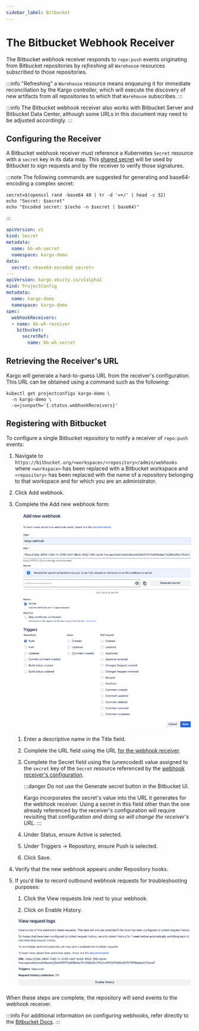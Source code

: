 ```yaml
---
sidebar_label: Bitbucket
---
```


# The Bitbucket Webhook Receiver

The Bitbucket webhook receiver responds to `repo:push` events originating from
Bitbucket repositories by _refreshing_ all `Warehouse` resources subscribed to
those repositories.

:::info
"Refreshing" a `Warehouse` resource means enqueuing it for immediate
reconciliation by the Kargo controller, which will execute the discovery of new
artifacts from all repositories to which that `Warehouse` subscribes.
:::

:::info
The Bitbucket webhook receiver also works with Bitbucket Server and Bitbucket
Data Center, although some URLs in this document may need to be adjusted
accordingly.
:::

## Configuring the Receiver

A Bitbucket webhook receiver must reference a Kubernetes `Secret` resource with
a `secret` key in its data map. This
[shared secret](https://en.wikipedia.org/wiki/Shared_secret) will be used by
Bitbucket to sign requests and by the receiver to verify those signatures.

:::note
The following commands are suggested for generating and base64-encoding a
complex secret:

```shell
secret=$(openssl rand -base64 48 | tr -d '=+/' | head -c 32)
echo "Secret: $secret"
echo "Encoded secret: $(echo -n $secret | base64)"
```

:::

```yaml
apiVersion: v1
kind: Secret
metadata:
  name: bb-wh-secret
  namespace: kargo-demo
data:
  secret: <base64-encoded secret>
---
apiVersion: kargo.akuity.io/v1alpha1
kind: ProjectConfig
metadata:
  name: kargo-demo
  namespace: kargo-demo
spec:
  webhookReceivers: 
  - name: bb-wh-receiver
    bitbucket:
      secretRef:
        name: bb-wh-secret
```

## Retrieving the Receiver's URL

Kargo will generate a hard-to-guess URL from the receiver's configuration. This
URL can be obtained using a command such as the following:

```shell
kubectl get projectconfigs kargo-demo \
  -n kargo-demo \
  -o=jsonpath='{.status.webhookReceivers}'
```

## Registering with Bitbucket

To configure a single Bitbucket repository to notify a receiver of `repo:push`
events:

1. Navigate to
   `https://bitbucket.org/<workspace>/<repository>/admin/webhooks` where
   `<workspace>` has been replaced with a Bitbucket workspace and `<repository>`
   has been replaced with the name of a repository belonging to that workspace
   and for which you are an administrator.

1. Click <Hlt>Add webhook</Hlt>.

1. Complete the <Hlt>Add new webhook</Hlt> form:

    ![Add New Webhook Form](./img/add-new-webhook-form.png "Add New Webhook Form")

    1. Enter a descriptive name in the <Hlt>Title</Hlt> field.

    1. Complete the <Hlt>URL</Hlt> field using the URL
       [for the webhook receiver](#retrieving-the-receivers-url).

    1. Complete the <Hlt>Secret</Hlt> field using the (unencoded) value assigned
       to the `secret` key of the `Secret` resource referenced by the
       [webhook receiver's configuration](#configuring-the-receiver).

        :::danger
        Do not use the <Hlt>Generate secret</Hlt> button in the Bitbucket UI.

        Kargo incorporates the secret's value into the URL it generates for the
        webhook receiver. Using a secret in this field other than the one
        already referenced by the receiver's configuration will require
        revisiting that configuration _and doing so will change the receiver's
        URL._
        :::

    1. Under <Hlt>Status</Hlt>, ensure <Hlt>Active</Hlt> is selected.

    1. Under <Hlt>Triggers</Hlt> → <Hlt>Repository</Hlt>, ensure <Hlt>Push</Hlt>
       is selected.

    1. Click <Hlt>Save</Hlt>.

1. Verify that the new webhook appears under <Hlt>Repository hooks</Hlt>.

1. If you'd like to record outbound webhook requests for troubleshooting
   purposes:

    1. Click the <Hlt>View requests</Hlt> link next to your webhook.

    1. Click on <Hlt>Enable History</Hlt>.

    ![Enable History](./img/enable-history.png "Enabled History")

When these steps are complete, the repository will send events to the webhook
receiver.

:::info
For additional information on configuring webhooks, refer directly to the
[Bitbucket Docs](https://support.atlassian.com/bitbucket-cloud/docs/manage-webhooks/).
:::
